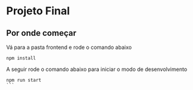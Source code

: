 # Projeto Final

## Por onde começar

Vá para a pasta frontend e rode o comando abaixo

```
npm install
```

A seguir rode o comando abaixo para iniciar o modo de desenvolvimento

````
npm run start
```